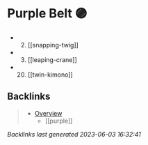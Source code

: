 # Purple Belt 🟣

- 2. [[snapping-twig]]
- 3. [[leaping-crane]]
- 20. [[twin-kimono]]

## Backlinks

> - [Overview](..\index.md)
>   - [[purple]]

_Backlinks last generated 2023-06-03 16:32:41_
